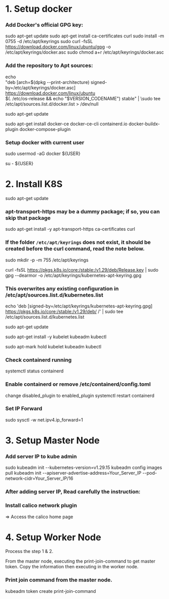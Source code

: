 # 1. Setup docker 
### Add Docker's official GPG key:
sudo apt-get update
sudo apt-get install ca-certificates curl
sudo install -m 0755 -d /etc/apt/keyrings
sudo curl -fsSL https://download.docker.com/linux/ubuntu/gpg -o /etc/apt/keyrings/docker.asc
sudo chmod a+r /etc/apt/keyrings/docker.asc


### Add the repository to Apt sources:
echo \
  "deb [arch=$(dpkg --print-architecture) signed-by=/etc/apt/keyrings/docker.asc] https://download.docker.com/linux/ubuntu \
  $(. /etc/os-release && echo "$VERSION_CODENAME") stable" | 
  \sudo tee /etc/apt/sources.list.d/docker.list > /dev/null 

sudo apt-get update


sudo apt-get install docker-ce docker-ce-cli containerd.io docker-buildx-plugin docker-compose-plugin


### Setup docker with current user
sudo usermod -aG docker ${USER}

su - ${USER}


# 2. Install K8S
sudo apt-get update
### apt-transport-https may be a dummy package; if so, you can skip that package
sudo apt-get install -y apt-transport-https ca-certificates curl

### If the folder `/etc/apt/keyrings` does not exist, it should be created before the curl command, read the note below.
sudo mkdir -p -m 755 /etc/apt/keyrings

curl -fsSL https://pkgs.k8s.io/core:/stable:/v1.29/deb/Release.key | sudo gpg --dearmor -o /etc/apt/keyrings/kubernetes-apt-keyring.gpg

### This overwrites any existing configuration in /etc/apt/sources.list.d/kubernetes.list
echo 'deb [signed-by=/etc/apt/keyrings/kubernetes-apt-keyring.gpg] https://pkgs.k8s.io/core:/stable:/v1.29/deb/ /' | sudo tee /etc/apt/sources.list.d/kubernetes.list

sudo apt-get update

sudo apt-get install -y kubelet kubeadm kubectl

sudo apt-mark hold kubelet kubeadm kubectl

### Check containerd running
systemctl status containerd

### Enable containerd or remove /etc/containerd/config.toml
change disabled_plugin to enabled_plugin
systemctl restart containerd

### Set IP Forward
sudo sysctl -w net.ipv4.ip_forward=1

# 3. Setup Master Node
### Add server IP to kube admin
sudo kubeadm init --kubernetes-version=v1.29.15
kubeadm config images pull
kubeadm init --apiserver-advertise-address=Your_Server_IP --pod-network-cidr=Your_Server_IP/16

### After adding server IP, Read carefully the instruction:
<!-- 
Your Kubernetes control-plane has initialized successfully! 

To start using your cluster, you need to run the following as a regular user:

  mkdir -p $HOME/.kube
  sudo cp -i /etc/kubernetes/admin.conf $HOME/.kube/config
  sudo chown $(id -u):$(id -g) $HOME/.kube/config

Alternatively, if you are the root user, you can run:

  export KUBECONFIG=/etc/kubernetes/admin.conf

You should now deploy a pod network to the cluster.
Run "kubectl apply -f [podnetwork].yaml" with one of the options listed at:
  https://kubernetes.io/docs/concepts/cluster-administration/addons/

Then you can join any number of worker nodes by running the following on each as root: 
-->

### Install calico network plugin
=> Access the calico home page


# 4. Setup Worker Node
Process the step 1 & 2.

From the master node, executing the print-join-command to get master token. Copy the information then executing in the worker node.

### Print join command from the master node.
kubeadm token create  print-join-command